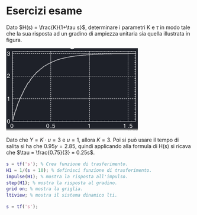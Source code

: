 # Esercizi esame
Dato $H(s) = \frac{K}{1+\tau s}$, determinare i parametri K e $\tau$ in modo tale che la sua risposta ad un gradino di ampiezza unitaria sia quella illustrata in figura.

![alt text](../img/lezione_boh.md/image.png)

Dato che $Y = K \cdot u = 3$ e $u = 1$, allora $K = 3$. Poi si può usare il tempo di salita si ha che $0.95 y = 2.85$, quindi applicando alla formula di H(s) si ricava che $\tau = \frac{0.75}{3} = 0.25s$.

``` matlab
s = tf('s'); % Crea funzione di trasferimento.
H1 = 1/(s + 10); % definisci funzione di trasferimento.
impulse(H1); % mostra la risposta all'impulso.
step(H1); % mostra la risposta al gradino.
grid on; % mostra la griglia.
ltiview; % mostra il sistema dinamico lti.
```

``` matlab
s = tf('s');


```